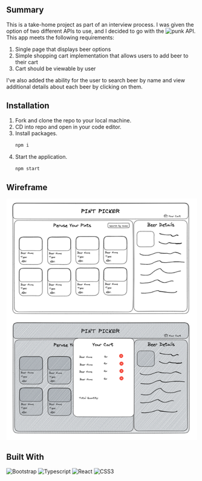 ## Summary 

This is a take-home project as part of an interview process. I was given the option of two different APIs to use, and I decided to go with the ![punk API](https://punkapi.com/documentation/v2). This app meets the following requirements:

1. Single page that displays beer options
2. Simple shopping cart implementation that allows users to add beer to their cart
3. Cart should be viewable by user

I've also added the ability for the user to search beer by name and view additional details about each beer by clicking on them.


## Installation

1. Fork and clone the repo to your local machine.
2. CD into repo and open in your code editor.
3. Install packages.
    ```zsh
    npm i
    ```
4. Start the application.
    ```zsh
    npm start
    ```
## Wireframe

![Wireframe](public/wireframe.png)

## Built With

![Bootstrap](https://img.shields.io/badge/Bootstrap-7952B3?logo=bootstrap&logoColor=white&style=for-the-badge)
![Typescript](https://img.shields.io/npm/types/typescript?color=%23000000&label=%20&logo=typescript&style=for-the-badge)
![React](https://img.shields.io/badge/React-20232A?style=for-the-badge&logo=react&logoColor=61DAFB)
![CSS3](https://img.shields.io/badge/css3-%231572B6.svg?style=for-the-badge&logo=css3&logoColor=white)
